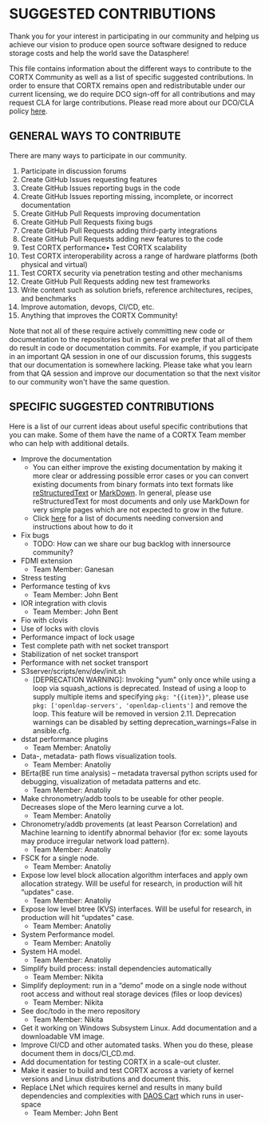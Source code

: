 SUGGESTED CONTRIBUTIONS
=======================
Thank you for your interest in participating in our community and helping us achieve our vision to produce open source software designed to reduce storage costs and help the world save the Datasphere!

This file contains information about the different ways to contribute to the CORTX Community as well as a list of specific suggested contributions.  In order to ensure that CORTX remains open and redistributable under our current licensing, we do require DCO sign-off for all contributions and may request CLA for large contributions.  Please read more about our DCO/CLA policy [here](doc/dco_cla.md).

GENERAL WAYS TO CONTRIBUTE
--------------------------
There are many ways to participate in our community.
1. Participate in discussion forums
2. Create GitHub Issues requesting features
3. Create GitHub Issues reporting bugs in the code
4. Create GitHub Issues reporting missing, incomplete, or incorrect documentation
5. Create GitHub Pull Requests improving documentation
6. Create GitHub Pull Requests fixing bugs
7. Create GitHub Pull Requests adding third-party integrations
8. Create GitHub Pull Requests adding new features to the code
9. Test CORTX performance• Test CORTX scalability
10. Test CORTX interoperability across a range of hardware platforms (both physical and virtual)
11. Test CORTX security via penetration testing and other mechanisms
12. Create GitHub Pull Requests adding new test frameworks
13. Write content such as solution briefs, reference architectures, recipes, and benchmarks
14. Improve automation, devops, CI/CD, etc.
15. Anything that improves the CORTX Community!

Note that not all of these require actively committing new code or documentation to the repositories but in general we prefer that all of them do result in code or documentation commits.  For example, if you participate in an important QA session in one of our discussion forums, this suggests that our documentation is somewhere lacking.  Please take what you learn from that QA session and improve our documentation so that the next visitor to our community won't have the same question.

SPECIFIC SUGGESTED CONTRIBUTIONS
--------------------------------
Here is a list of our current ideas about useful specific contributions that you can make.  Some of them have the name of a CORTX Team member who can help with additional details.
* Improve the documentation 
  * You can either improve the existing documentation by making it more clear or addressing possible error cases or you can convert existing documents from binary formats into text formats like [reStructuredText](https://docutils.sourceforge.io/rst.html) or [MarkDown](https://www.markdownguide.org/).  In general, please use reStructuredText for most documents and only use MarkDown for very simple pages which are not expected to grow in the future.
  * Click [here](SuggestedDocumentConversions.md) for a list of documents needing conversion and instructions about how to do it
* Fix bugs 
  * TODO: How can we share our bug backlog with innersource community? 
* FDMI extension 
  * Team Member: Ganesan
* Stress testing 
* Performance testing of kvs 
  * Team Member: John Bent
* IOR integration with clovis 
  * Team Member: John Bent
* Fio with clovis 
* Use of locks with clovis 
* Performance impact of lock usage 
* Test complete path with net socket transport 
* Stabilization of net socket transport 
* Performance with net socket transport 
* S3server/scripts/env/dev/init.sh 
  * [DEPRECATION WARNING]: Invoking "yum" only once while using a loop via squash_actions is deprecated. Instead of using a loop to supply multiple items and specifying `pkg: "{{item}}"`, please use `pkg: ['openldap-servers', 'openldap-clients']` and remove the loop. This feature will be removed in version 2.11. Deprecation warnings can be disabled by setting deprecation_warnings=False  in ansible.cfg. 
* dstat performance plugins 
  * Team Member: Anatoliy
* Data-, metadata- path flows visualization tools. 
  * Team Member: Anatoliy
* BErta(BE run time analysis) – metadata traversal python scripts used for debugging, visualization of metadata patterns and etc.
  * Team Member: Anatoliy
* Make chronometry/addb tools to be useable for other people. Decreases slope of the Mero learning curve a lot. 
  * Team Member: Anatoliy
* Chronometry/addb provements (at least Pearson Correlation) and Machine learning to identify abnormal behavior (for ex: some layouts may produce irregular network load pattern). 
  * Team Member: Anatoliy
* FSCK for a single node. 
  * Team Member: Anatoliy
* Expose low level block allocation algorithm interfaces and apply own allocation strategy. Will be useful for research, in production will hit “updates” case. 
  * Team Member: Anatoliy
* Expose low level btree (KVS) interfaces. Will be useful for research, in production will hit “updates” case. 
  * Team Member: Anatoliy
* System Performance model. 
  * Team Member: Anatoliy
* System HA model. 
  * Team Member: Anatoliy
* Simplify build process: install dependencies automatically 
  * Team Member: Nikita
* Simplify deployment: run in a “demo” mode on a single node without root access and without real storage devices (files or loop devices) 
  * Team Member: Nikita
* See doc/todo in the mero repository 
  * Team Member: Nikita
* Get it working on Windows Subsystem Linux.  Add documentation and a downloadable VM image. 
* Improve CI/CD and other automated tasks.  When you do these, please document them in docs/CI_CD.md. 
* Add documentation for testing CORTX in a scale-out cluster. 
* Make it easier to build and test CORTX across a variety of kernel versions and Linux distributions and document this. 
* Replace LNet which requires kernel and results in many build dependencies and complexities with [DAOS Cart](https://github.com/daos-stack/cart) which runs in user-space
  * Team Member: John Bent



